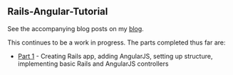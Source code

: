 ## Rails-Angular-Tutorial

See the accompanying blog posts on my [blog](http://asanderson15.github.io/).

This continues to be a work in progress.  The parts completed thus far are:

- [Part 1](http://asanderson15.github.io/posts/2013/06/03/bootstrapping-angular-rails-part-1.html) - Creating Rails app, adding AngularJS, setting up structure, implementing basic Rails and AngularJS controllers